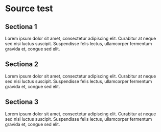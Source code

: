 # Source test

## Sectiona 1
Lorem ipsum dolor sit amet, consectetur adipiscing elit.
Curabitur at neque sed nisi luctus suscipit. 
Suspendisse felis lectus, ullamcorper fermentum gravida et, congue sed elit.

## Sectiona 2
Lorem ipsum dolor sit amet, consectetur adipiscing elit.
Curabitur at neque sed nisi luctus suscipit. 
Suspendisse felis lectus, ullamcorper fermentum gravida et, congue sed elit.

## Sectiona 3
Lorem ipsum dolor sit amet, consectetur adipiscing elit.
Curabitur at neque sed nisi luctus suscipit. 
Suspendisse felis lectus, ullamcorper fermentum gravida et, congue sed elit.